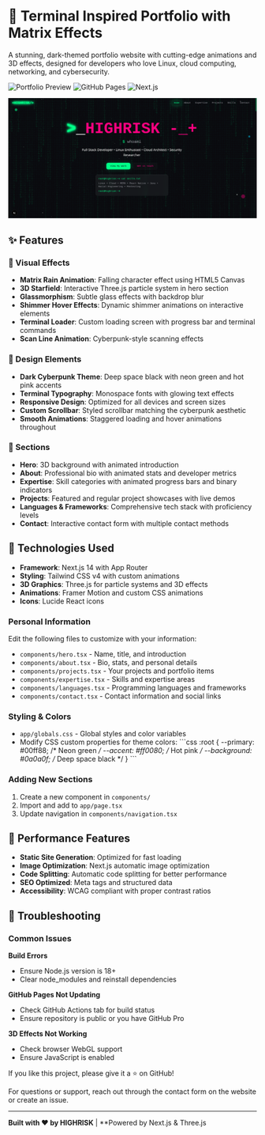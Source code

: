 # 🌟 Terminal Inspired Portfolio with Matrix Effects

A stunning, dark-themed portfolio website with cutting-edge animations and 3D effects, designed for developers who love Linux, cloud computing, networking, and cybersecurity.

![Portfolio Preview](https://img.shields.io/badge/Status-Live-brightgreen) ![GitHub Pages](https://img.shields.io/badge/Deployed%20on-GitHub%20Pages-blue) ![Next.js](https://img.shields.io/badge/Built%20with-Next.js-black)

![image](https://raw.githubusercontent.com/kunwarxshashank/Portfolio/refs/heads/main/public/screenshots/1.png)

## ✨ Features

### 🎨 Visual Effects
- **Matrix Rain Animation**: Falling character effect using HTML5 Canvas
- **3D Starfield**: Interactive Three.js particle system in hero section
- **Glassmorphism**: Subtle glass effects with backdrop blur
- **Shimmer Hover Effects**: Dynamic shimmer animations on interactive elements
- **Terminal Loader**: Custom loading screen with progress bar and terminal commands
- **Scan Line Animation**: Cyberpunk-style scanning effects

### 🎯 Design Elements
- **Dark Cyberpunk Theme**: Deep space black with neon green and hot pink accents
- **Terminal Typography**: Monospace fonts with glowing text effects
- **Responsive Design**: Optimized for all devices and screen sizes
- **Custom Scrollbar**: Styled scrollbar matching the cyberpunk aesthetic
- **Smooth Animations**: Staggered loading and hover animations throughout

### 📱 Sections
- **Hero**: 3D background with animated introduction
- **About**: Professional bio with animated stats and developer metrics
- **Expertise**: Skill categories with animated progress bars and binary indicators
- **Projects**: Featured and regular project showcases with live demos
- **Languages & Frameworks**: Comprehensive tech stack with proficiency levels
- **Contact**: Interactive contact form with multiple contact methods

## 🚀 Technologies Used

- **Framework**: Next.js 14 with App Router
- **Styling**: Tailwind CSS v4 with custom animations
- **3D Graphics**: Three.js for particle systems and 3D effects
- **Animations**: Framer Motion and custom CSS animations
- **Icons**: Lucide React icons

### Personal Information
Edit the following files to customize with your information:

- `components/hero.tsx` - Name, title, and introduction
- `components/about.tsx` - Bio, stats, and personal details
- `components/projects.tsx` - Your projects and portfolio items
- `components/expertise.tsx` - Skills and expertise areas
- `components/languages.tsx` - Programming languages and frameworks
- `components/contact.tsx` - Contact information and social links

### Styling & Colors
- `app/globals.css` - Global styles and color variables
- Modify CSS custom properties for theme colors:
  \`\`\`css
  :root {
    --primary: #00ff88;    /* Neon green */
    --accent: #ff0080;     /* Hot pink */
    --background: #0a0a0f; /* Deep space black */
  }
  \`\`\`

### Adding New Sections
1. Create a new component in `components/`
2. Import and add to `app/page.tsx`
3. Update navigation in `components/navigation.tsx`

## 🎯 Performance Features

- **Static Site Generation**: Optimized for fast loading
- **Image Optimization**: Next.js automatic image optimization
- **Code Splitting**: Automatic code splitting for better performance
- **SEO Optimized**: Meta tags and structured data
- **Accessibility**: WCAG compliant with proper contrast ratios

## 🐛 Troubleshooting

### Common Issues

**Build Errors**
- Ensure Node.js version is 18+
- Clear node_modules and reinstall dependencies

**GitHub Pages Not Updating**
- Check GitHub Actions tab for build status
- Ensure repository is public or you have GitHub Pro

**3D Effects Not Working**
- Check browser WebGL support
- Ensure JavaScript is enabled


If you like this project, please give it a ⭐ on GitHub!

For questions or support, reach out through the contact form on the website or create an issue.

---

**Built with ❤️ by HIGHRISK** | **Powered by Next.js & Three.js
